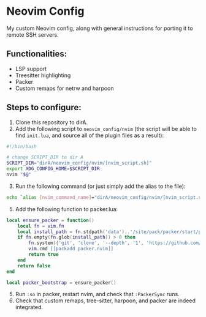 # Neovim Config

My custom Neovim config, along with general instructions for porting it to remote SSH servers.

## Functionalities:
- LSP support
- Treesitter highlighting
- Packer
- Custom remaps for netrw and harpoon

## Steps to configure:
1) Clone this repository to dirA.
2) Add the following script to `neovim_config/nvim` (the script will be able to find `init.lua`, and source all of the plugin files as a result):

```bash
#!/bin/bash

# change SCRIPT_DIR to dir A
SCRIPT_DIR="dirA/neovim_config/nvim/[nvim_script.sh]"
export XDG_CONFIG_HOME=$SCRIPT_DIR
nvim "$@"
```

3) Run the following command (or just simply add the alias to the file):
```bash
echo `alias [nvim_command_name]="dirA/neovim_config/nvim/[nvim_script.sh]"` >> ~/.bashrc
```

5) Add the following function to packer.lua:
```lua
local ensure_packer = function()
    local fn = vim.fn
    local install_path = fn.stdpath('data')..'/site/pack/packer/start/packer.nvim'
    if fn.empty(fn.glob(install_path)) > 0 then
        fn.system({'git', 'clone', '--depth', '1', 'https://github.com/wbthomason/packer.nvim', install_path})
        vim.cmd [[packadd packer.nvim]]
        return true
    end
    return false
end

local packer_bootstrap = ensure_packer()
```

5) Run `:so` in packer, restart nvim, and check that `:PackerSync` runs.
6) Check that custom remaps, tree-sitter, harpoon, and packer are indeed integrated.

